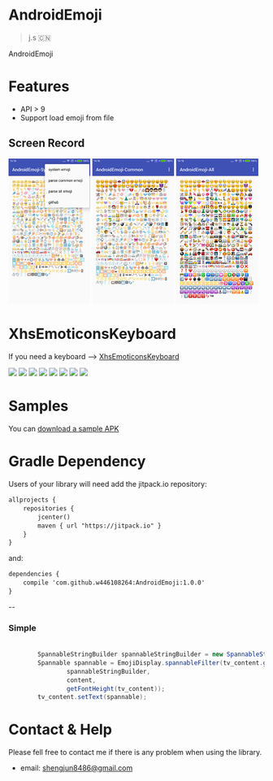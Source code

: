 # AndroidEmoji

> j.s 🇨🇳

AndroidEmoji


# Features

* API > 9 
* Support load emoji from file  

## Screen Record

<img src="output/emoji-system-little.png" width="32%" />
<img src="output/emoji-common-little.png" width="32%"/>
<img src="output/emoji-all-little.png" width="32%"/>
 
# XhsEmoticonsKeyboard

If you need a keyboard --> [XhsEmoticonsKeyboard](https://github.com/w446108264/XhsEmoticonsKeyboard) 

<img src="https://github.com/w446108264/XhsEmoticonsKeyboard/raw/master/output/chat-qqemoticon.png" width="12%" /> 
<img src="https://github.com/w446108264/XhsEmoticonsKeyboard/raw/master/output/chat-qqplug.png" width="12%" /> 
<img src="https://github.com/w446108264/XhsEmoticonsKeyboard/raw/master/output/chat-qqfav.png" width="12%" />  
<img src="https://github.com/w446108264/XhsEmoticonsKeyboard/raw/master/output/chat-bigimage.png" width="12%" /> 
<img src="https://github.com/w446108264/XhsEmoticonsKeyboard/raw/master/output/chat-userdefui.png" width="12%" /> 
<img src="https://github.com/w446108264/XhsEmoticonsKeyboard/raw/master/output/chat-text.png" width="12%" />  
<img src="https://github.com/w446108264/XhsEmoticonsKeyboard/raw/master/output/simple-comment.png" width="12%" /> 
<img src="https://github.com/w446108264/XhsEmoticonsKeyboard/raw/master/output/main.png" width="12%" /> 

# Samples

You can [download a sample APK](https://github.com/w446108264/AndroidEmoji/raw/master/output/simple.apk) 
 
 
# Gradle Dependency

Users of your library will need add the jitpack.io repository:

```xml  
allprojects {
    repositories {
        jcenter()
        maven { url "https://jitpack.io" }
    }
}
```

and:

```xml
dependencies { 
    compile 'com.github.w446108264:AndroidEmoji:1.0.0'
}
```
--

### Simple

```java

        SpannableStringBuilder spannableStringBuilder = new SpannableStringBuilder(content); 
        Spannable spannable = EmojiDisplay.spannableFilter(tv_content.getContext(),
                spannableStringBuilder,
                content,
                getFontHeight(tv_content));
        tv_content.setText(spannable);

```
 
 
# Contact & Help

Please fell free to contact me if there is any problem when using the library.

* email: shengjun8486@gmail.com 


